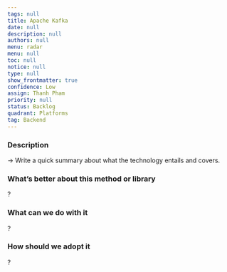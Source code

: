 ```yaml
---
tags: null
title: Apache Kafka
date: null
description: null
authors: null
menu: radar
menu: null
toc: null
notice: null
type: null
show_frontmatter: true
confidence: Low
assign: Thanh Pham
priority: null
status: Backlog
quadrant: Platforms
tag: Backend
---
```


<!-- table_of_contents 46231613-80fb-40be-9806-34a5f08705be -->

### Description

→ Write a quick summary about what the technology entails and covers.

### What’s better about this method or library

?

### What can we do with it

?

### How should we adopt it

?

<!-- child_database c4b6e11d-16dc-4320-9544-9f403d02e86d -->
